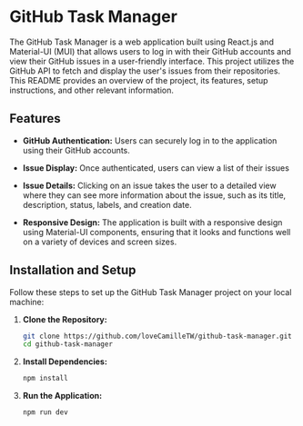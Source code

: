 # GitHub Task Manager

The GitHub Task Manager is a web application built using React.js and Material-UI (MUI) that allows users to log in with their GitHub accounts and view their GitHub issues in a user-friendly interface. This project utilizes the GitHub API to fetch and display the user's issues from their repositories. This README provides an overview of the project, its features, setup instructions, and other relevant information.

## Features

- **GitHub Authentication:** Users can securely log in to the application using their GitHub accounts.

- **Issue Display:** Once authenticated, users can view a list of their issues

- **Issue Details:** Clicking on an issue takes the user to a detailed view where they can see more information about the issue, such as its title, description, status, labels, and creation date.

- **Responsive Design:** The application is built with a responsive design using Material-UI components, ensuring that it looks and functions well on a variety of devices and screen sizes.

## Installation and Setup

Follow these steps to set up the GitHub Task Manager project on your local machine:

1. **Clone the Repository:**

   ```bash
   git clone https://github.com/loveCamilleTW/github-task-manager.git
   cd github-task-manager
   ```

2. **Install Dependencies:**

   ```bash
   npm install
   ```

3. **Run the Application:**

   ```bash
   npm run dev
   ```
